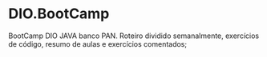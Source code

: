 # DIO.BootCamp
BootCamp DIO JAVA banco PAN.
Roteiro dividido semanalmente, exercícios de código, resumo de aulas e exercícios comentados;

